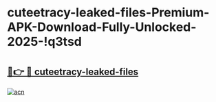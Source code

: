 # cuteetracy-leaked-files-Premium-APK-Download-Fully-Unlocked-2025-!q3tsd

# <h2><a href="https://01y3eo.esa.edu.pl?title=cuteetracy-leaked-files&ref=q3tsd">🔗👉 🔴 cuteetracy-leaked-files</a></h2>

[![acn](https://github.com/user-attachments/assets/0f9c940e-d8b0-45ae-aac7-cd30a18b3e1c)](https://01y3eo.esa.edu.pl?title=cuteetracy-leaked-files&ref=q3tsd)

